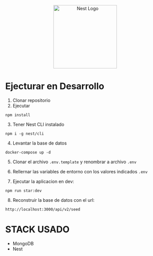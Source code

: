 <p align="center">
  <a href="http://nestjs.com/" target="blank"><img src="https://nestjs.com/img/logo-small.svg" width="200" alt="Nest Logo" /></a>
</p>

# Ejecturar en Desarrollo

1. Clonar repositorio
2. Ejecutar

```
npm install
```
3. Tener Nest CLI instalado
```
npm i -g nest/cli
```

4. Levantar la base de datos
```
docker-compose up -d
```


5. Clonar el archivo ```.env.template``` y renombrar a archivo ```.env``` 


6. Rellernar las variables de entorno con los valores indicados ```.env```

7. Ejecutar la aplicacion en dev:
```
npm run star:dev
``` 
8. Reconstruir la base de datos con el url:
```
http://localhost:3000/api/v2/seed
```

# STACK USADO
* MongoDB
* Nest


